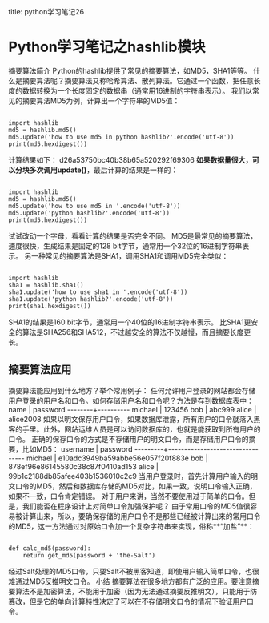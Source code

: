 title: python学习笔记26 

#  Python学习笔记之hashlib模块 
摘要算法简介
Python的hashlib提供了常见的摘要算法，如MD5，SHA1等等。
什么是摘要算法呢？摘要算法又称哈希算法、散列算法。它通过一个函数，把任意长度的数据转换为一个长度固定的数据串（通常用16进制的字符串表示）。
我们以常见的摘要算法MD5为例，计算出一个字符串的MD5值：
```

import hashlib
md5 = hashlib.md5()
md5.update('how to use md5 in python hashlib?'.encode('utf-8'))
print(md5.hexdigest())

```
计算结果如下：
d26a53750bc40b38b65a520292f69306
**如果数据量很大，可以分块多次调用update()**，最后计算的结果是一样的：
```

import hashlib
md5 = hashlib.md5()
md5.update('how to use md5 in '.encode('utf-8'))
md5.update('python hashlib?'.encode('utf-8'))
print(md5.hexdigest())

```
试试改动一个字母，看看计算的结果是否完全不同。
MD5是最常见的摘要算法，速度很快，生成结果是固定的128 bit字节，通常用一个32位的16进制字符串表示。
另一种常见的摘要算法是SHA1，调用SHA1和调用MD5完全类似：
```

import hashlib
sha1 = hashlib.sha1()
sha1.update('how to use sha1 in '.encode('utf-8'))
sha1.update('python hashlib?'.encode('utf-8'))
print(sha1.hexdigest())

```
SHA1的结果是160 bit字节，通常用一个40位的16进制字符串表示。
比SHA1更安全的算法是SHA256和SHA512，不过越安全的算法不仅越慢，而且摘要长度更长。
##  摘要算法应用 
摘要算法能应用到什么地方？举个常用例子：
任何允许用户登录的网站都会存储用户登录的用户名和口令。如何存储用户名和口令呢？方法是存到数据库表中：
name    | password
--------+----------
michael | 123456
bob     | abc999
alice   | alice2008
如果以明文保存用户口令，如果数据库泄露，所有用户的口令就落入黑客的手里。此外，网站运维人员是可以访问数据库的，也就是能获取到所有用户的口令。
正确的保存口令的方式是不存储用户的明文口令，而是存储用户口令的摘要，比如MD5：
username | password
---------+---------------------------------
michael  | e10adc3949ba59abbe56e057f20f883e
bob      | 878ef96e86145580c38c87f0410ad153
alice    | 99b1c2188db85afee403b1536010c2c9
当用户登录时，首先计算用户输入的明文口令的MD5，然后和数据库存储的MD5对比，如果一致，说明口令输入正确，如果不一致，口令肯定错误。
对于用户来讲，当然不要使用过于简单的口令。但是，我们能否在程序设计上对简单口令加强保护呢？
由于常用口令的MD5值很容易被计算出来，所以，要确保存储的用户口令不是那些已经被计算出来的常用口令的MD5，这一方法通过对原始口令加一个复杂字符串来实现，俗称**“加盐”**：
```

def calc_md5(password):
    return get_md5(password + 'the-Salt')

```
经过Salt处理的MD5口令，只要Salt不被黑客知道，即使用户输入简单口令，也很难通过MD5反推明文口令。
小结
摘要算法在很多地方都有广泛的应用。要注意摘要算法不是加密算法，不能用于加密（因为无法通过摘要反推明文），只能用于防篡改，但是它的单向计算特性决定了可以在不存储明文口令的情况下验证用户口令。